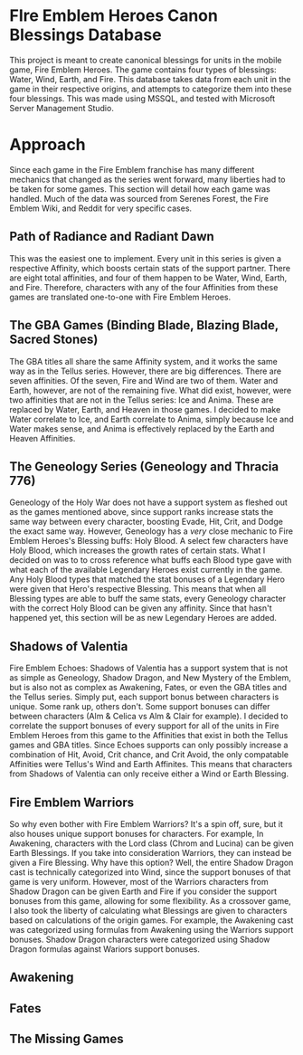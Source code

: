
# FIre Emblem Heroes Canon Blessings Database
This project is meant to create canonical blessings for units in the mobile game, Fire Emblem Heroes. The game contains four types of blessings: Water, Wind, Earth, and Fire. This database takes data from each unit in the game in their respective origins, and attempts to categorize them into these four blessings. This was made using MSSQL, and tested with Microsoft Server Management Studio.
# Approach
Since each game in the Fire Emblem franchise has many different mechanics that changed as the series went forward, many liberties had to be taken for some games. This section will detail how each game was handled. Much of the data was sourced from Serenes Forest, the Fire Emblem Wiki, and Reddit for very specific cases.
## Path of Radiance and Radiant Dawn
This was the easiest one to implement. Every unit in this series is given a respective Affinity, which boosts certain stats of the support partner. There are eight total affinities, and four of them happen to be Water, Wind, Earth, and Fire. Therefore, characters with any of the four Affinities from these games are translated one-to-one with Fire Emblem Heroes.
## The GBA Games (Binding Blade, Blazing Blade, Sacred Stones)
The GBA titles all share the same Affinity system, and it works the same way as in the Tellus series. However, there are big differences. There are seven affinities. Of the seven, Fire and Wind are two of them. Water and Earth, however, are not of the remaining five. What did exist, however, were two affinities that are not in the Tellus series: Ice and Anima. These are replaced by Water, Earth, and Heaven in those games. I decided to make Water correlate to Ice, and Earth correlate to Anima, simply because Ice and Water makes sense, and Anima is effectively replaced by the Earth and Heaven Affinities.
## The Geneology Series (Geneology and Thracia 776)
Geneology of the Holy War does not have a support system as fleshed out as the games mentioned above, since support ranks increase stats the same way between every character, boosting Evade, Hit, Crit, and Dodge the exact same way. However, Geneology has a *very* close mechanic to Fire Emblem Heroes's Blessing buffs: Holy Blood. A select few characters have Holy Blood, which increases the growth rates of certain stats. 
What I decided on was to to cross reference what buffs each Blood type gave with what each of the available Legendary Heroes exist currently in the game. Any Holy Blood types that matched the stat bonuses of a Legendary Hero were given that Hero's respective Blessing. This means that when all Blessing types are able to buff the same stats, every Geneology character with the correct Holy Blood can be given any affinity. Since that hasn't happened yet, this section will be as new Legendary Heroes are added.
## Shadows of Valentia
Fire Emblem Echoes: Shadows of Valentia has a support system that is not as simple as Geneology, Shadow Dragon, and New Mystery of the Emblem, but is also not as complex as Awakening, Fates, or even the GBA titles and the Tellus series. Simply put, each support bonus between characters is unique. Some rank up, others don't. Some support bonuses can differ between characters (Alm & Celica vs Alm & Clair for example). I decided to correlate the support bonuses of every support for all of the units in Fire Emblem Heroes from this game to the Affinities that exist in both the Tellus games and GBA titles. Since Echoes supports can only possibly increase a combination of Hit, Avoid, Crit chance, and Crit Avoid, the only compatable Affinities were Tellus's Wind and Earth Affinites. This means that characters from Shadows of Valentia can only receive either a Wind or Earth Blessing.
## Fire Emblem Warriors
So why even bother with Fire Emblem Warriors? It's a spin off, sure, but it also houses unique support bonuses for characters. For example, In Awakening, characters with the Lord class (Chrom and Lucina) can be given Earth Blessings. If you take into consideration Warriors, they can instead be given a Fire Blessing. Why have this option? Well, the entire Shadow Dragon cast is technically categorized into Wind, since the support bonuses of that game is very uniform. However, most of the Warriors characters from Shadow Dragon can be given Earth and Fire if you consider the support bonuses from this game, allowing for some flexibility. 
As a crossover game, I also took the liberty of calculating what Blessings are given to characters based on calculations of the origin games. For example, the Awakening cast was categorized using formulas from Awakening using the Warriors support bonuses. Shadow Dragon characters were categorized using Shadow Dragon formulas against Wariors support bonuses.
## Awakening
## Fates
## The Missing Games

